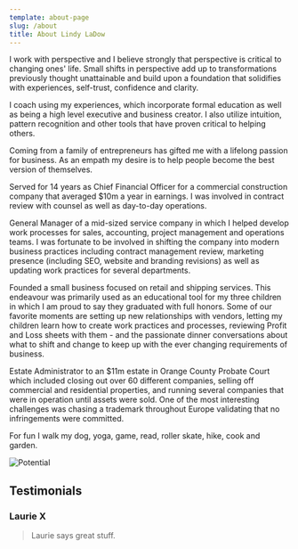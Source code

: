 ```yaml
---
template: about-page
slug: /about
title: About Lindy LaDow
---
```

I work with perspective and I believe strongly that perspective is critical to changing ones' life. Small shifts in perspective add up to transformations previously thought unattainable and build upon a foundation that solidifies with experiences, self-trust, confidence and clarity.

I coach using my experiences, which incorporate formal education as well as being a high level executive and business creator. I also utilize intuition, pattern recognition and other tools that have proven critical to helping others.

Coming from a family of entrepreneurs has gifted me with a lifelong passion for business. As an empath my desire is to help people become the best version of themselves.

Served for 14 years as Chief Financial Officer for a commercial construction company that averaged $10m a year in earnings. I was involved in contract review with counsel as well as day-to-day operations.

General Manager of a mid-sized service company in which I helped develop work processes for sales, accounting, project management and operations teams. I was fortunate to be involved in shifting the company into modern business practices including contract management review, marketing presence (including SEO, website and branding revisions) as well as updating work practices for several departments.

Founded a small business focused on retail and shipping services. This endeavour was primarily used as an educational tool for my three children in which I am proud to say they graduated with full honors. Some of our favorite moments are setting up new relationships with vendors, letting my children learn how to create work practices and processes, reviewing Profit and Loss sheets with them - and the passionate dinner conversations about what to shift and change to keep up with the ever changing requirements of business.

Estate Administrator to an $11m estate in Orange County Probate Court which included closing out over 60 different companies, selling off commercial and residential properties, and running several companies that were in operation until assets were sold. One of the most interesting challenges was chasing a trademark throughout Europe validating that no infringements were committed.

For fun I walk my dog, yoga, game, read, roller skate, hike, cook and garden.



![Potential](/assets/20201130_me-donia-sunrise.jpg "Potential")

## Testimonials

### Laurie X

> Laurie says great stuff.